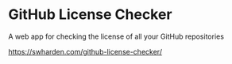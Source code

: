 # GitHub License Checker

A web app for checking the license of all your GitHub repositories


https://swharden.com/github-license-checker/
